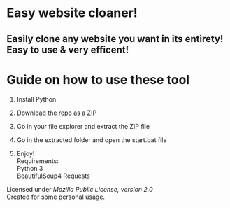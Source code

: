 # Easy website cloaner!   
    
## Easily clone any website you want in its entirety! Easy to use & very efficent!   
   
# Guide on how to use these tool     
    
1. Install Python  
      
2. Download the repo as a ZIP    
  
3. Go in your file explorer and extract the ZIP file 
   
4. Go in the extracted folder and open the start.bat file       
    
5. Enjoy!   
Requirements:   
    Python 3  
    BeautifulSoup4
    Requests  
  
Licensed under *Mozilla Public License, version 2.0*     
Created for some personal usage.   